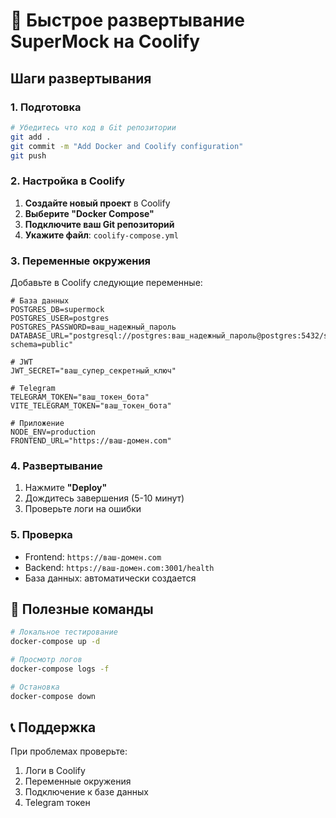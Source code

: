 # 🚀 Быстрое развертывание SuperMock на Coolify

## Шаги развертывания

### 1. Подготовка

```bash
# Убедитесь что код в Git репозитории
git add .
git commit -m "Add Docker and Coolify configuration"
git push
```

### 2. Настройка в Coolify

1. **Создайте новый проект** в Coolify
2. **Выберите "Docker Compose"**
3. **Подключите ваш Git репозиторий**
4. **Укажите файл**: `coolify-compose.yml`

### 3. Переменные окружения

Добавьте в Coolify следующие переменные:

```env
# База данных
POSTGRES_DB=supermock
POSTGRES_USER=postgres
POSTGRES_PASSWORD=ваш_надежный_пароль
DATABASE_URL="postgresql://postgres:ваш_надежный_пароль@postgres:5432/supermock?schema=public"

# JWT
JWT_SECRET="ваш_супер_секретный_ключ"

# Telegram
TELEGRAM_TOKEN="ваш_токен_бота"
VITE_TELEGRAM_TOKEN="ваш_токен_бота"

# Приложение
NODE_ENV=production
FRONTEND_URL="https://ваш-домен.com"
```

### 4. Развертывание

1. Нажмите **"Deploy"**
2. Дождитесь завершения (5-10 минут)
3. Проверьте логи на ошибки

### 5. Проверка

- Frontend: `https://ваш-домен.com`
- Backend: `https://ваш-домен.com:3001/health`
- База данных: автоматически создается

## 🔧 Полезные команды

```bash
# Локальное тестирование
docker-compose up -d

# Просмотр логов
docker-compose logs -f

# Остановка
docker-compose down
```

## 📞 Поддержка

При проблемах проверьте:

1. Логи в Coolify
2. Переменные окружения
3. Подключение к базе данных
4. Telegram токен
